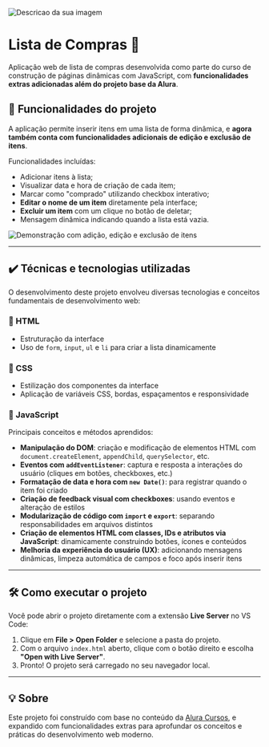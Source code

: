 ![Descricao da sua imagem](https://imgur.com/C8TfWXc.png)

# Lista de Compras 🛒

Aplicação web de lista de compras desenvolvida como parte do curso de construção de páginas dinâmicas com JavaScript, com **funcionalidades extras adicionadas além do projeto base da Alura**.

## 🔨 Funcionalidades do projeto

A aplicação permite inserir itens em uma lista de forma dinâmica, e **agora também conta com funcionalidades adicionais de edição e exclusão de itens**.

Funcionalidades incluídas:
- Adicionar itens à lista;
- Visualizar data e hora de criação de cada item;
- Marcar como "comprado" utilizando checkbox interativo;
- **Editar o nome de um item** diretamente pela interface;
- **Excluir um item** com um clique no botão de deletar;
- Mensagem dinâmica indicando quando a lista está vazia.

![Demonstração com adição, edição e exclusão de itens](https://imgur.com/isPj7Xf.gif)

---

## ✔️ Técnicas e tecnologias utilizadas

O desenvolvimento deste projeto envolveu diversas tecnologias e conceitos fundamentais de desenvolvimento web:

### 📌 HTML
- Estruturação da interface
- Uso de `form`, `input`, `ul` e `li` para criar a lista dinamicamente

### 🎨 CSS
- Estilização dos componentes da interface
- Aplicação de variáveis CSS, bordas, espaçamentos e responsividade

### 🧠 JavaScript
Principais conceitos e métodos aprendidos:
- **Manipulação do DOM**: criação e modificação de elementos HTML com `document.createElement`, `appendChild`, `querySelector`, etc.
- **Eventos com `addEventListener`**: captura e resposta a interações do usuário (cliques em botões, checkboxes, etc.)
- **Formatação de data e hora com `new Date()`**: para registrar quando o item foi criado
- **Criação de feedback visual com checkboxes**: usando eventos e alteração de estilos
- **Modularização de código com `import` e `export`**: separando responsabilidades em arquivos distintos
- **Criação de elementos HTML com classes, IDs e atributos via JavaScript**: dinamicamente construindo botões, ícones e conteúdos
- **Melhoria da experiência do usuário (UX)**: adicionando mensagens dinâmicas, limpeza automática de campos e foco após inserir itens

---

## 🛠️ Como executar o projeto

Você pode abrir o projeto diretamente com a extensão **Live Server** no VS Code:

1. Clique em **File > Open Folder** e selecione a pasta do projeto.
2. Com o arquivo `index.html` aberto, clique com o botão direito e escolha **"Open with Live Server"**.
3. Pronto! O projeto será carregado no seu navegador local.

---

## 💡 Sobre

Este projeto foi construído com base no conteúdo da [Alura Cursos](https://www.alura.com.br/), e expandido com funcionalidades extras para aprofundar os conceitos e práticas do desenvolvimento web moderno.

